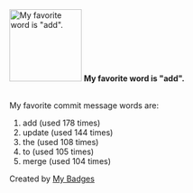 <img src="https://my-badges.github.io/my-badges/favorite-word.png" alt="My favorite word is &quot;add&quot;." title="My favorite word is &quot;add&quot;." width="128">
<strong>My favorite word is &quot;add&quot;.</strong>
<br><br>

My favorite commit message words are:

1. add (used 178 times)
2. update (used 144 times)
3. the (used 108 times)
4. to (used 105 times)
5. merge (used 104 times)


Created by <a href="https://github.com/my-badges/my-badges">My Badges</a>